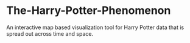 # The-Harry-Potter-Phenomenon
An interactive map based visualization tool for Harry Potter data that is spread out across  time and space.
